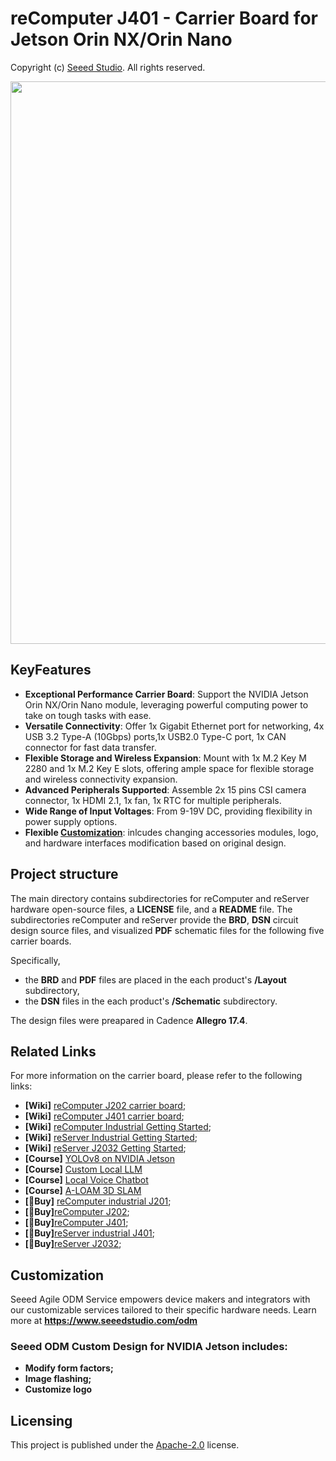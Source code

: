 # reComputer J401 - Carrier Board for Jetson Orin NX/Orin Nano

Copyright (c) [Seeed Studio](https://www.seeedstudio.com/). All rights reserved.

<div align="center">
    <img src="https://wdcdn.qpic.cn/MTY4ODg1NTkyNTI4NTE1NA_356376_xs4inuEPMdjVeyj__1679475367?w=1200&h=1335" style="width:900px;" />
</div>

## KeyFeatures
- **Exceptional Performance Carrier Board**: Support the NVIDIA Jetson Orin NX/Orin Nano module, leveraging powerful computing power to take on tough tasks with ease.
- **Versatile Connectivity**: Offer 1x Gigabit Ethernet port for networking, 4x USB 3.2 Type-A (10Gbps) ports,1x USB2.0 Type-C port, 1x CAN connector for fast data transfer.
- **Flexible Storage and Wireless Expansion**: Mount with 1x M.2 Key M 2280 and 1x M.2 Key E slots, offering ample space for flexible storage and wireless connectivity expansion.
- **Advanced Peripherals Supported**: Assemble 2x 15 pins CSI camera connector, 1x HDMI 2.1, 1x fan, 1x RTC for multiple peripherals.
- **Wide Range of Input Voltages**: From 9-19V DC, providing flexibility in power supply options.
- **Flexible [Customization](https://www.seeedstudio.com/odm.html)**: inlcudes changing accessories modules, logo, and hardware interfaces modification based on original design.

## Project structure 
The main directory contains subdirectories for reComputer and reServer hardware open-source files, a **LICENSE** file, and a **README** file. The subdirectories reComputer and reServer provide the **BRD**, **DSN** circuit design source files, and visualized **PDF** schematic files for the following five carrier boards. 

Specifically, 
- the **BRD** and **PDF** files are placed in the each product's **/Layout** subdirectory, 
- the **DSN** files in the each product's **/Schematic** subdirectory.

The design files were preapared in Cadence **Allegro 17.4**.

## Related Links
For more information on the carrier board, please refer to the following links:
- **[Wiki]** [reComputer J202 carrier board](https://wiki.seeedstudio.com/reComputer_J2021_J202_Flash_Jetpack/);
- **[Wiki]** [reComputer J401 carrier board](https://wiki.seeedstudio.com/J401_carrierboard_Hardware_Interfaces_Usage/);
- **[Wiki]** [reComputer Industrial Getting Started](https://wiki.seeedstudio.com/reComputer_Industrial_Getting_Started/);
- **[Wiki]** [reServer Industrial Getting Started](https://wiki.seeedstudio.com/reServer_Industrial_Getting_Started/);
- **[Wiki]** [reServer J2032 Getting Started](https://wiki.seeedstudio.com/reServer_J2032_Getting_Started/);
- **[Course]** [YOLOv8 on NVIDIA Jetson](https://wiki.seeedstudio.com/YOLOv8-DeepStream-TRT-Jetson/)
- **[Course]** [Custom Local LLM](https://wiki.seeedstudio.com/Finetune_LLM_on_Jetson/)
- **[Course]** [Local Voice Chatbot](https://wiki.seeedstudio.com/Local_Voice_Chatbot/)
- **[Course]** [A-LOAM 3D SLAM](https://wiki.seeedstudio.com/a_loam/)
- **[🛒Buy]** [reComputer industrial J201](https://www.seeedstudio.com/reComputer-Industrial-J2012-p-5685.html);
- **[🛒Buy]**[reComputer J202](https://www.seeedstudio.com/reComputer-J202-Carrier-Board-for-Jetson-Xavier-NX-p-5397.html);
- **[🛒Buy]**[reComputer J401](https://www.seeedstudio.com/reComputer-J401-Carrier-Board-for-Jetson-Orin-NX-Orin-Nano-p-5636.html);
- **[🛒Buy]**[reServer industrial J401](https://www.seeedstudio.com/reServer-industrial-J4012-p-5747.html);
- **[🛒Buy]**[reServer J2032](https://www.seeedstudio.com/reServer-Jetson-20-1-H2-p-5337.html);




## Customization 
Seeed Agile ODM Service empowers device makers and integrators with our customizable services tailored to their specific hardware needs. Learn more at **https://www.seeedstudio.com/odm**

### Seeed ODM Custom Design for NVIDIA Jetson includes:
- **Modify form factors;**
- **Image flashing;**
- **Customize logo**

## Licensing
This project is published under the [Apache-2.0](../../LICENSE) license.